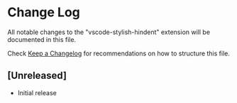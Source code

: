 # Change Log

All notable changes to the "vscode-stylish-hindent" extension will be documented in this file.

Check [Keep a Changelog](http://keepachangelog.com/) for recommendations on how to structure this file.

## [Unreleased]

- Initial release
